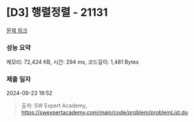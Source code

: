 # [D3] 행렬정렬 - 21131 

[문제 링크](https://swexpertacademy.com/main/code/problem/problemDetail.do?contestProbId=AZCQ28pKbaQDFAUC) 

### 성능 요약

메모리: 72,424 KB, 시간: 294 ms, 코드길이: 1,481 Bytes

### 제출 일자

2024-09-23 19:52



> 출처: SW Expert Academy, https://swexpertacademy.com/main/code/problem/problemList.do